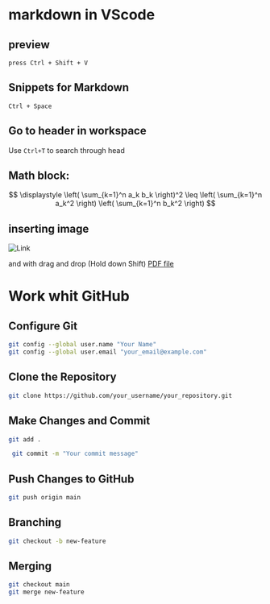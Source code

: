 # markdown in VScode 
## preview
```
press Ctrl + Shift + V 

```
## Snippets for Markdown
`Ctrl + Space`

## Go to header in workspace
Use `Ctrl+T` to search through head


## Math block:
$$
\displaystyle
\left( \sum_{k=1}^n a_k b_k \right)^2
\leq
\left( \sum_{k=1}^n a_k^2 \right)
\left( \sum_{k=1}^n b_k^2 \right)
$$

## inserting image 


![Link](https://img.icons8.com/?size=100&id=Li62CRyJSreB&format=png&color=FFFFFFFF)

and with drag and drop (Hold down Shift)
[PDF file](README.md)

# Work whit GitHub 
## Configure Git 
```bash
git config --global user.name "Your Name"
git config --global user.email "your_email@example.com"
```
## Clone the Repository
```bash
git clone https://github.com/your_username/your_repository.git
```
## Make Changes and Commit
```bash 
git add .
```
```bash
 git commit -m "Your commit message"
```
## Push Changes to GitHub
```bash
git push origin main
```
## Branching 
```bash 
git checkout -b new-feature
```
## Merging
```bash
git checkout main
git merge new-feature
```